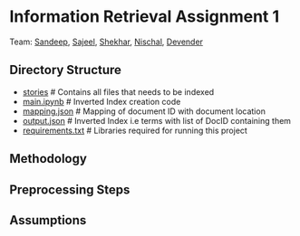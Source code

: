 # Information Retrieval Assignment 1

Team: [Sandeep](), [Sajeel](https://github.com/khansajeel), [Shekhar](https://github.com/24sharkS), [Nischal](https://github.com/nischal18350), [Devender](https://github.com/DS-654)
## Directory Structure

 - [stories](stories)				# Contains all files that needs to be indexed 
 - [main.ipynb](main.ipynb)			# Inverted Index creation code
 - [mapping.json](mapping.json) 		# Mapping of document ID with document location
 - [output.json](output.json)			# Inverted Index i.e terms with list of DocID containing them
 - [requirements.txt](requirements.txt) 	# Libraries required for running this project 


## Methodology


## Preprocessing Steps


## Assumptions